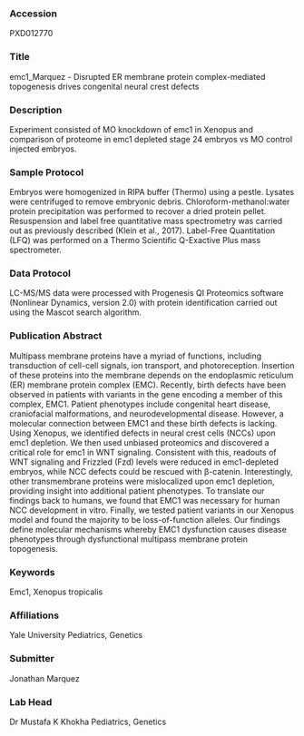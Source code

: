 ### Accession
PXD012770

### Title
emc1_Marquez -  Disrupted ER membrane protein complex-mediated topogenesis drives congenital neural crest defects

### Description
Experiment consisted of MO knockdown of emc1 in Xenopus and comparison of proteome in emc1 depleted stage 24 embryos vs MO control injected embryos.

### Sample Protocol
Embryos were homogenized in RIPA buffer (Thermo) using a pestle. Lysates were centrifuged to remove embryonic debris. Chloroform-methanol:water protein precipitation was performed to recover a dried protein pellet. Resuspension and label free quantitative mass spectrometry was carried out as previously described (Klein et al., 2017). Label-Free Quantitation (LFQ) was performed on a Thermo Scientific Q-Exactive Plus mass spectrometer.

### Data Protocol
LC-MS/MS data were processed with Progenesis QI Proteomics software (Nonlinear Dynamics, version 2.0) with protein identification carried out using the Mascot search algorithm.

### Publication Abstract
Multipass membrane proteins have a myriad of functions, including transduction of cell-cell signals, ion transport, and photoreception. Insertion of these proteins into the membrane depends on the endoplasmic reticulum (ER) membrane protein complex (EMC). Recently, birth defects have been observed in patients with variants in the gene encoding a member of this complex, EMC1. Patient phenotypes include congenital heart disease, craniofacial malformations, and neurodevelopmental disease. However, a molecular connection between EMC1 and these birth defects is lacking. Using Xenopus, we identified defects in neural crest cells (NCCs) upon emc1 depletion. We then used unbiased proteomics and discovered a critical role for emc1 in WNT signaling. Consistent with this, readouts of WNT signaling and Frizzled (Fzd) levels were reduced in emc1-depleted embryos, while NCC defects could be rescued with &#x3b2;-catenin. Interestingly, other transmembrane proteins were mislocalized upon emc1 depletion, providing insight into additional patient phenotypes. To translate our findings back to humans, we found that EMC1 was necessary for human NCC development in vitro. Finally, we tested patient variants in our Xenopus model and found the majority to be loss-of-function alleles. Our findings define molecular mechanisms whereby EMC1 dysfunction causes disease phenotypes through dysfunctional multipass membrane protein topogenesis.

### Keywords
Emc1, Xenopus tropicalis

### Affiliations
Yale University
Pediatrics, Genetics

### Submitter
Jonathan Marquez

### Lab Head
Dr Mustafa K Khokha
Pediatrics, Genetics


